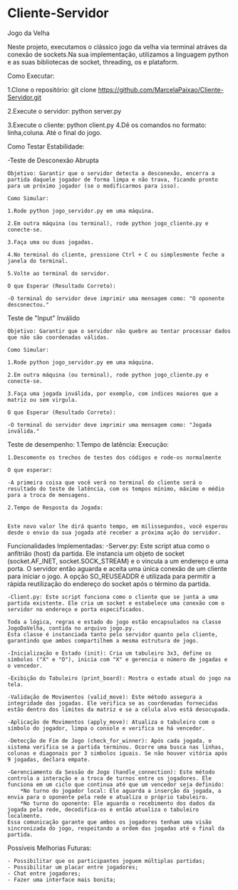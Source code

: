 # Cliente-Servidor

Jogo da Velha

Neste projeto, executamos o clássico jogo da velha via terminal atráves da conexão de sockets.Na sua implementação, utilizamos a linguagem python e as suas bibliotecas de socket, threading, os e plataform.

Como Executar: 

1.Clone o repositório:
    git clone <https://github.com/MarcelaPaixao/Cliente-Servidor.git>

2.Execute o servidor:
    python server.py

3.Execute o cliente:
    python client.py
4.Dê os comandos no formato: linha,coluna. Até o final do jogo.


Como Testar Estabilidade: 

-Teste de Desconexão Abrupta

    Objetivo: Garantir que o servidor detecta a desconexão, encerra a partida daquele jogador de forma limpa e não trava, ficando pronto para um próximo jogador (se o modificarmos para isso).

    Como Simular:

    1.Rode python jogo_servidor.py em uma máquina.

    2.Em outra máquina (ou terminal), rode python jogo_cliente.py e conecte-se.

    3.Faça uma ou duas jogadas.

    4.No terminal do cliente, pressione Ctrl + C ou simplesmente feche a janela do terminal.

    5.Volte ao terminal do servidor.

    O que Esperar (Resultado Correto):

    -O terminal do servidor deve imprimir uma mensagem como: "O oponente desconectou."

Teste de "Input" Inválido


    Objetivo: Garantir que o servidor não quebre ao tentar processar dados que não são coordenadas válidas.

    Como Simular:
    
    1.Rode python jogo_servidor.py em uma máquina.

    2.Em outra máquina (ou terminal), rode python jogo_cliente.py e conecte-se.

    3.Faça uma jogada inválida, por exemplo, com indices maiores que a matriz ou sem virgula.

    O que Esperar (Resultado Correto):

    -O terminal do servidor deve imprimir uma mensagem como: "Jogada inválida."

Teste de desempenho: 
    1.Tempo de latência: 
    Execução:

    1.Descomente os trechos de testes dos códigos e rode-os normalmente
    
    O que esperar:
    
    -A primeira coisa que você verá no terminal do cliente será o resultado do teste de latência, com os tempos mínimo, máximo e médio para a troca de mensagens.
    
    2.Tempo de Resposta da Jogada:


    Este novo valor lhe dirá quanto tempo, em milissegundos, você esperou desde o envio da sua jogada até receber a próxima ação do servidor.


   
Funcionalidades Implementadas:
    -Server.py: Este script atua como o anfitrião (host) da partida. Ele instancia um objeto de socket (socket.AF_INET, socket.SOCK_STREAM) e o vincula a um endereço e uma porta. O servidor então aguarda e aceita uma única conexão de um cliente para iniciar o jogo. A opção SO_REUSEADDR é utilizada para permitir a rápida reutilização do endereço do socket após o término da partida.

    -Client.py: Este script funciona como o cliente que se junta a uma partida existente. Ele cria um socket e estabelece uma conexão com o servidor no endereço e porta especificados.

    Toda a lógica, regras e estado do jogo estão encapsulados na classe JogoDaVelha, contida no arquivo jogo.py. 
    Esta classe é instanciada tanto pelo servidor quanto pelo cliente, garantindo que ambos compartilhem a mesma estrutura de jogo.

    -Inicialização e Estado (init): Cria um tabuleiro 3x3, define os símbolos ("X" e "O"), inicia com "X" e gerencia o número de jogadas e o vencedor.
    
    -Exibição do Tabuleiro (print_board): Mostra o estado atual do jogo na tela.
    
    -Validação de Movimentos (valid_move): Este método assegura a integridade das jogadas. Ele verifica se as coordenadas fornecidas estão dentro dos limites da matriz e se a célula alvo está desocupada.
    
    -Aplicação de Movimentos (apply_move): Atualiza o tabuleiro com o símbolo do jogador, limpa o console e verifica se há vencedor.
    
    -Detecção de Fim de Jogo (check_for_winner): Após cada jogada, o sistema verifica se a partida terminou. Ocorre uma busca nas linhas, colunas e diagonais por 3 simbolos iguais. Se não houver vitória após 9 jogadas, declara empate.
    
    -Gerenciamento da Sessão de Jogo (handle_connection): Este método controla a interação e a troca de turnos entre os jogadores. Ele funciona em um ciclo que continua até que um vencedor seja definido:
        *No turno do jogador local: Ele aguarda a inserção da jogada, a envia para o oponente pela rede e atualiza o próprio tabuleiro.
        *No turno do oponente: Ele aguarda o recebimento dos dados da jogada pela rede, decodifica-os e então atualiza o tabuleiro localmente.  
    Essa comunicação garante que ambos os jogadores tenham uma visão sincronizada do jogo, respeitando a ordem das jogadas até o final da partida.



Possíveis Melhorias Futuras:

    - Possibilitar que os participantes joguem múltiplas partidas;
    - Possibilitar um placar entre jogadores;
    - Chat entre jogadores;
    - Fazer uma interface mais bonita;

